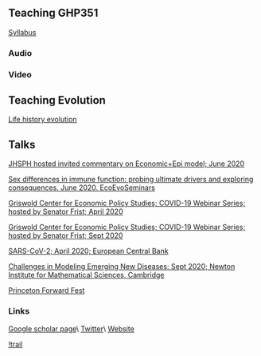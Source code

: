 

## Teaching GHP351

[Syllabus](http://cjelandm.github.io/GHP351-Syllabus.pdf)

### Audio 

### Video 

## Teaching Evolution

[Life history evolution]()

## Talks

[JHSPH hosted invited commentary on Economic+Epi model; June 2020](https://urldefense.com/v3/__https://jh.zoom.us/rec/share/44tPNLzb8EJJZJX01V2EVrcYGtXDeaa81CUY-fsFzx4hShp1z0-H6NQ-HY5jADQ1__;!!Dq0X2DkFhyF93HkjWTBQKhk!FQIomnUYqPr_sB9G-JHpZCseNw2jqApvpMT-DfA-TLYlYgM7uVyuXsf5dG9IxzEyI4kg9Q$)

[Sex differences in immune function: probing ultimate drivers and exploring consequences. June 2020. EcoEvoSeminars](https://youtu.be/ShpRKiaF-hc)

[Griswold Center for Economic Policy Studies; COVID-19 Webinar Series; hosted by Senator Frist; April 2020 ](https://www.youtube.com/watch?v=wHz6KS-IT3c)

[Griswold Center for Economic Policy Studies; COVID-19 Webinar Series; hosted by Senator Frist; Sept 2020](https://gceps.princeton.edu/covid2/)

[SARS-CoV-2; April 2020; European Central Bank](https://www.youtube.com/watch?v=681eOXI-UgY)

[Challenges in Modeling Emerging New Diseases; Sept 2020; Newton Institute for Mathematical Sciences, Cambridge](http://www.newton.ac.uk/seminar/20200911154516151)

[Princeton Forward Fest](https://forwardthinking.princeton.edu/festival)

### Links
[Google scholar page](https://scholar.google.com/citations?user=tt1oyyEAAAAJ&hl=en&oi=ao)\\
[Twitter](https://twitter.com/cjemetcalf?lang=en)\\
[Website](https://metcalflab.princeton.edu/)



[!trail](/assets/images/IMG_1335.jpeg)
